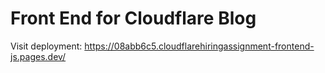 # Front End for Cloudflare Blog
Visit deployment: https://08abb6c5.cloudflarehiringassignment-frontend-js.pages.dev/

